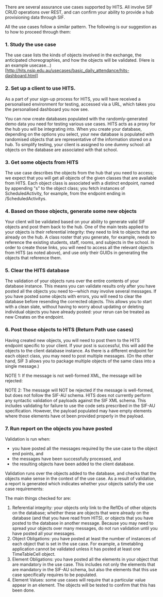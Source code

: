 There are several assurance use cases supported by HITS. All involve SIF CRUD operations over REST, and can confirm your ability to provide a hub provisioning data through SIF.

All the use cases follow a similar pattern. The following is our suggestion as to how to proceed through them:

### 1. Study the use case

The use case lists the kinds of objects involved in the exchange, the anticipated choreographies, and how the objects will be validated. (Here is an example usecase...)[http://hits.nsip.edu.au/usecases/basic_daily_attendance/hits-dashboard.html]

### 2. Set up a client to use HITS.

As a part of your sign-up process for HITS, you will have received a personalised  environment for testing, accessed via a URL, which takes you the personalised dashboard you now see.

You can now create databases populated with the randomly-generated demo data you need for testing various use cases. HITS acts as a proxy for the hub you will be integrating into. When you create your database, depending on the options you select, your new database is populated with randomised objects that are representative of the information stored on a hub. To simplify testing, your client is assigned to one dummy school: all objects on the database are associated with that school.

### 3. Get some objects from HITS

The use case describes the objects from the hub that you need to access; we expect that you will get all objects of the given classes that are available from HITS. Each object class is associated with a distinct endpoint, named by appending &quot;s&quot; to the object class; you fetch instances of ScheduledActivity, for example, from the endpoint ending in /ScheduledActivitys.

### 4. Based on those objects, generate some new objects

Your client will be validated based on your ability to generate valid SIF objects and post them back to the hub. One of the main tests applied to your objects is their referential integrity: they need to link to objects that are already on the hub. A class roster that you generate, for example, needs to reference the existing students, staff, rooms, and subjects in the school. In order to create those links, you will need to access all the relevant objects from HITS (as noted above), and use only their GUIDs in generating the objects that reference them.

### 5. Clear the HITS database

The validation of your objects runs over the entire contents of your database instance. This means you can validate results only after you have posted all the objects you need to&mdash;which may involve several messages. If you have posted some objects with errors, you will need to clear the database before resending the corrected objects. This allows you to start with a clean slate, without having to worry about updating or deleting individual objects you have already posted: your rerun can be treated as new Creates on the endpoint.

### 6. Post those objects to HITS (Return Path use cases)

Having created new objects, you will need to post them to the HITS endpoint specific to your client. If your post is successful, this will add the objects to the client database instance. As there is a different endpoint for each object class, you may need to post multiple messages. (On the other hand, SIF 3 allows you to package multiple objects of the same class into a single message.)
	
NOTE 1:
If the message is not well-formed XML, the message will be rejected:

NOTE 2:
The message will NOT be rejected if the message is well-formed, but does not follow the SIF-AU schema. HITS does not currently perform any syntactic validation of payloads against the SIF XML schema. This includes validating for failure to use the code sets prescribed in the SIF-AU specification. However, the payload populated may have empty elements where those elements have ot been provided properly in the payload.
					
					
### 7. Run report on the objects you have posted

Validation is run when:

* you have posted all the messages required by the use case to the object end points, and
* the messages have been successfully processed, and
* the resulting objects have been added to the client database.

Validation runs over the objects added to the database, and checks that the objects make sense in the context of the use case. As a result of validation, a report is generated which indicates whether your objects satisfy the use case requirements:

The main things checked for are:


1. Referential integrity: your objects only link to the RefIDs of other objects on the database; whether these are objects that were already on the database (and that you have read from HITS), or objects that you have posted to the database in another message. Because you may need to spread your objects over many messages, do not run validation until you have posted all your messages.
2. Object Obligations: you have posted at least the number of instances of each object that is set in the use case. For example, a timetabling application cannot be validated unless it has posted at least one TimeTableCell object.
3. Element Obligations: you have posted all the elements in your object that are mandatory in the use case. This includes not only the elements that are mandatory in the SIF-AU schema, but also the elements that this use case specifically requires to be populated.
4. Element Values: some use cases will require that a particular value appear in an element. The objects will be tested to confirm that this has been done.
